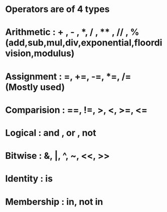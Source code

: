 # Operators are of 4 types
# Arithmetic : + , - , *, / , ** , // , % (add,sub,mul,div,exponential,floordivision,modulus)
# Assignment : =, +=, -=, *=, /= (Mostly used)
# Comparision : ==, !=, >, <, >=, <=
# Logical : and , or , not
# Bitwise : &, |, ^, ~, <<, >>
# Identity : is 
# Membership : in, not in